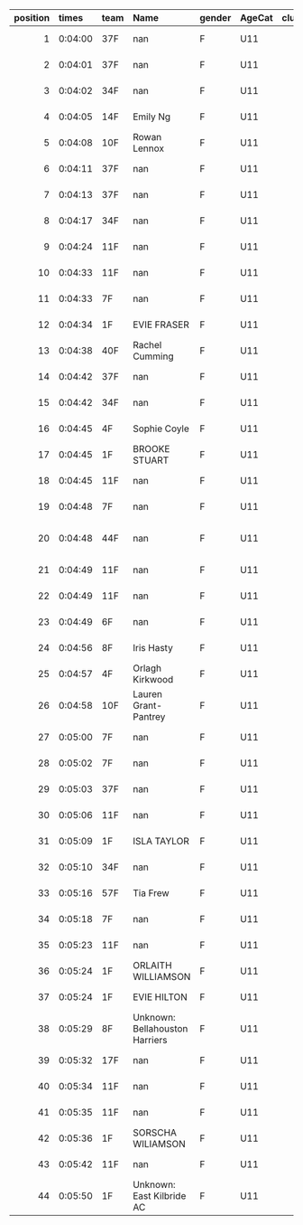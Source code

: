 |   position | times   | team   | Name                           | gender   | AgeCat   |   clubnumber | Club name             | Website                                |   finishPosition |
|-----------:|:--------|:-------|:-------------------------------|:---------|:---------|-------------:|:----------------------|:---------------------------------------|-----------------:|
|          1 | 0:04:00 | 37F    | nan                            | F        | U11      |           37 | Law & District AAC    | http://www.lawaac.co.uk/               |                1 |
|          2 | 0:04:01 | 37F    | nan                            | F        | U11      |           37 | Law & District AAC    | http://www.lawaac.co.uk/               |                2 |
|          3 | 0:04:02 | 34F    | nan                            | F        | U11      |           34 | Kilbarchan AAC        | https://kilbarchanaac.org.uk/          |                3 |
|          4 | 0:04:05 | 14F    | Emily Ng                       | F        | U11      |           14 | Ayr Seaforth AC       | https://www.ayrseaforth.co.uk/         |                4 |
|          5 | 0:04:08 | 10F    | Rowan Lennox                   | F        | U11      |           10 | Shettleston Harriers  | http://shettlestonharriers.org.uk/     |                5 |
|          6 | 0:04:11 | 37F    | nan                            | F        | U11      |           37 | Law & District AAC    | http://www.lawaac.co.uk/               |                6 |
|          7 | 0:04:13 | 37F    | nan                            | F        | U11      |           37 | Law & District AAC    | http://www.lawaac.co.uk/               |                7 |
|          8 | 0:04:17 | 34F    | nan                            | F        | U11      |           34 | Kilbarchan AAC        | https://kilbarchanaac.org.uk/          |                8 |
|          9 | 0:04:24 | 11F    | nan                            | F        | U11      |           11 | Airdrie Harriers      | http://airdrieharriers.org/            |                9 |
|         10 | 0:04:33 | 11F    | nan                            | F        | U11      |           11 | Airdrie Harriers      | http://airdrieharriers.org/            |               10 |
|         11 | 0:04:33 | 7F     | nan                            | F        | U11      |            7 | Giffnock North AC     | https://www.giffnocknorth.co.uk/       |               11 |
|         12 | 0:04:34 | 1F     | EVIE FRASER                    | F        | U11      |            1 | East Kilbride AC      | http://www.ekac.org.uk/                |               12 |
|         13 | 0:04:38 | 40F    | Rachel Cumming                 | F        | U11      |           40 | Motherwell AC         | https://motherwellac.com/              |               13 |
|         14 | 0:04:42 | 37F    | nan                            | F        | U11      |           37 | Law & District AAC    | http://www.lawaac.co.uk/               |               14 |
|         15 | 0:04:42 | 34F    | nan                            | F        | U11      |           34 | Kilbarchan AAC        | https://kilbarchanaac.org.uk/          |               15 |
|         16 | 0:04:45 | 4F     | Sophie Coyle                   | F        | U11      |            4 | Inverclyde AC         | https://www.inverclydeac.org/          |               16 |
|         17 | 0:04:45 | 1F     | BROOKE STUART                  | F        | U11      |            1 | East Kilbride AC      | http://www.ekac.org.uk/                |               17 |
|         18 | 0:04:45 | 11F    | nan                            | F        | U11      |           11 | Airdrie Harriers      | http://airdrieharriers.org/            |               18 |
|         19 | 0:04:48 | 7F     | nan                            | F        | U11      |            7 | Giffnock North AC     | https://www.giffnocknorth.co.uk/       |               19 |
|         20 | 0:04:48 | 44F    | nan                            | F        | U11      |           44 | North Ayrshire AAC    | https://naathletics.co.uk/             |               20 |
|         21 | 0:04:49 | 11F    | nan                            | F        | U11      |           11 | Airdrie Harriers      | http://airdrieharriers.org/            |               21 |
|         22 | 0:04:49 | 11F    | nan                            | F        | U11      |           11 | Airdrie Harriers      | http://airdrieharriers.org/            |               22 |
|         23 | 0:04:49 | 6F     | nan                            | F        | U11      |            6 | Cambuslang Harriers   | https://cambuslangharriers.org/        |               23 |
|         24 | 0:04:56 | 8F     | Iris Hasty                     | F        | U11      |            8 | Bellahouston Harriers | http://www.bellahoustonharriers.co.uk/ |               24 |
|         25 | 0:04:57 | 4F     | Orlagh Kirkwood                | F        | U11      |            4 | Inverclyde AC         | https://www.inverclydeac.org/          |               25 |
|         26 | 0:04:58 | 10F    | Lauren Grant-Pantrey           | F        | U11      |           10 | Shettleston Harriers  | http://shettlestonharriers.org.uk/     |               26 |
|         27 | 0:05:00 | 7F     | nan                            | F        | U11      |            7 | Giffnock North AC     | https://www.giffnocknorth.co.uk/       |               27 |
|         28 | 0:05:02 | 7F     | nan                            | F        | U11      |            7 | Giffnock North AC     | https://www.giffnocknorth.co.uk/       |               28 |
|         29 | 0:05:03 | 37F    | nan                            | F        | U11      |           37 | Law & District AAC    | http://www.lawaac.co.uk/               |               29 |
|         30 | 0:05:06 | 11F    | nan                            | F        | U11      |           11 | Airdrie Harriers      | http://airdrieharriers.org/            |               30 |
|         31 | 0:05:09 | 1F     | ISLA TAYLOR                    | F        | U11      |            1 | East Kilbride AC      | http://www.ekac.org.uk/                |               31 |
|         32 | 0:05:10 | 34F    | nan                            | F        | U11      |           34 | Kilbarchan AAC        | https://kilbarchanaac.org.uk/          |               32 |
|         33 | 0:05:16 | 57F    | Tia Frew                       | F        | U11      |           57 | Whitemoss AAC         | https://whitemossaac.co.uk/            |               33 |
|         34 | 0:05:18 | 7F     | nan                            | F        | U11      |            7 | Giffnock North AC     | https://www.giffnocknorth.co.uk/       |               34 |
|         35 | 0:05:23 | 11F    | nan                            | F        | U11      |           11 | Airdrie Harriers      | http://airdrieharriers.org/            |               35 |
|         36 | 0:05:24 | 1F     | ORLAITH WILLIAMSON             | F        | U11      |            1 | East Kilbride AC      | http://www.ekac.org.uk/                |               36 |
|         37 | 0:05:24 | 1F     | EVIE HILTON                    | F        | U11      |            1 | East Kilbride AC      | http://www.ekac.org.uk/                |               37 |
|         38 | 0:05:29 | 8F     | Unknown: Bellahouston Harriers | F        | U11      |            8 | Bellahouston Harriers | http://www.bellahoustonharriers.co.uk/ |               38 |
|         39 | 0:05:32 | 17F    | nan                            | F        | U11      |           17 | Calderglen Harriers   | http://www.calderglenharriers.org.uk/  |               39 |
|         40 | 0:05:34 | 11F    | nan                            | F        | U11      |           11 | Airdrie Harriers      | http://airdrieharriers.org/            |               40 |
|         41 | 0:05:35 | 11F    | nan                            | F        | U11      |           11 | Airdrie Harriers      | http://airdrieharriers.org/            |               41 |
|         42 | 0:05:36 | 1F     | SORSCHA WILIAMSON              | F        | U11      |            1 | East Kilbride AC      | http://www.ekac.org.uk/                |               42 |
|         43 | 0:05:42 | 11F    | nan                            | F        | U11      |           11 | Airdrie Harriers      | http://airdrieharriers.org/            |               43 |
|         44 | 0:05:50 | 1F     | Unknown: East Kilbride AC      | F        | U11      |            1 | East Kilbride AC      | http://www.ekac.org.uk/                |               44 |